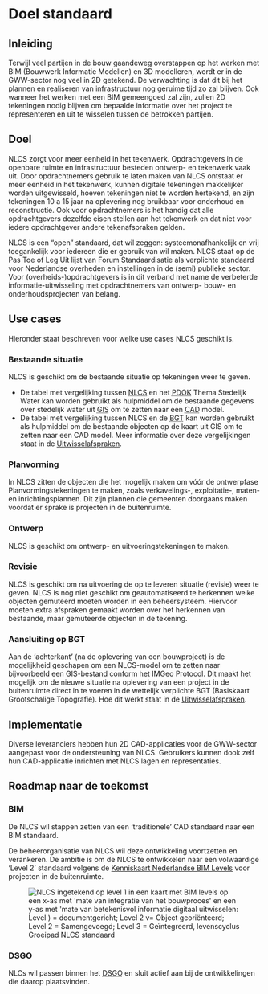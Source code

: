 # Doel standaard

## Inleiding
<p>Terwijl veel partijen in de bouw gaandeweg overstappen op het werken met BIM (Bouwwerk Informatie Modellen) en 3D modelleren, wordt er in de GWW-sector nog veel in 2D getekend. De verwachting is dat dit bij het plannen en realiseren van infrastructuur nog geruime tijd zo zal blijven. Ook wanneer het werken met een BIM gemeengoed zal zijn, zullen 2D tekeningen nodig blijven om bepaalde informatie over het project te representeren en uit te wisselen tussen de betrokken partijen. 

## Doel
NLCS zorgt voor meer eenheid in het tekenwerk. Opdrachtgevers in de openbare ruimte en infrastructuur besteden ontwerp- en tekenwerk vaak uit. Door opdrachtnemers gebruik te laten maken van NLCS ontstaat er meer eenheid in het tekenwerk, kunnen digitale tekeningen makkelijker worden uitgewisseld, hoeven tekeningen niet te worden hertekend, en zijn tekeningen 10 a 15 jaar na oplevering nog bruikbaar voor onderhoud en reconstructie. Ook voor opdrachtnemers is het handig dat alle opdrachtgevers dezelfde eisen stellen aan het tekenwerk en dat niet voor iedere opdrachtgever andere tekenafspraken gelden. 

NLCS is een “open” standaard, dat wil zeggen: systeemonafhankelijk en vrij toegankelijk voor iedereen die er gebruik van wil maken. NLCS staat op de Pas Toe of Leg Uit lijst van Forum Standaardisatie als verplichte standaard voor Nederlandse overheden en instellingen in de (semi) publieke sector. Voor (overheids-)opdrachtgevers is in dit verband met name de verbeterde informatie-uitwisseling met opdrachtnemers van ontwerp- bouw- en onderhoudsprojecten van belang.


## Use cases
Hieronder staat beschreven voor welke use cases NLCS geschikt is. 

### Bestaande situatie
NLCS is geschikt om de bestaande situatie op tekeningen weer te geven. 

* De tabel met vergelijking tussen <abbr title="Nederlandse CAD Standaard">NLCS</abbr> en het <abbr title="Publieke Dienstverlening Op de Kaart">PDOK</abbr> Thema Stedelijk Water kan worden gebruikt als hulpmiddel om de bestaande gegevens over stedelijk water uit <abbr title="Geografisch Informatiesysteem">GIS</abbr> om te zetten naar een <abbr title="Computer-Aided Design">CAD</abbr> model. 
* De tabel met vergelijking tussen NLCS en de <abbr title="Basiskaart Grootschalige Topografie">BGT</abbr> kan worden gebruikt als hulpmiddel om de bestaande objecten op de kaart uit GIS om te zetten naar een CAD model. 
Meer informatie over deze vergelijkingen staat in de [Uitwisselafspraken](https://nl-digigo.github.io/NLCS/representations/).

### Planvorming
In NLCS zitten de objecten die het mogelijk maken om vóór de ontwerpfase Planvormingstekeningen te maken, zoals verkavelings-, exploitatie-, maten- en inrichtingsplannen. Dit zijn plannen die gemeenten doorgaans maken voordat er sprake is projecten in de buitenruimte. 

### Ontwerp
NLCS is geschikt om ontwerp- en uitvoeringstekeningen te maken.

### Revisie
NLCS is geschikt om na uitvoering de op te leveren situatie (revisie) weer te geven.
NLCS is nog niet geschikt om geautomatiseerd te herkennen welke objecten gemuteerd moeten worden in een beheersysteem. Hiervoor moeten extra afspraken gemaakt worden over het herkennen van bestaande, maar gemuteerde objecten in de tekening. 

### Aansluiting op BGT
Aan de ‘achterkant’ (na de oplevering van een bouwproject) is de mogelijkheid geschapen om een NLCS-model om te zetten naar bijvoorbeeld een GIS-bestand conform het IMGeo Protocol. Dit maakt het mogelijk om de nieuwe situatie na oplevering van een project in de buitenruimte direct in te voeren in de wettelijk verplichte BGT (Basiskaart Grootschalige Topografie). Hoe dit werkt staat in de [Uitwisselafspraken](https://nl-digigo.github.io/NLCS/representations/#nlcs-naar-gis-conform-imgeo).


## Implementatie
Diverse leveranciers hebben hun 2D CAD-applicaties voor de GWW-sector aangepast voor de ondersteuning van NLCS. Gebruikers kunnen dook zelf hun CAD-applicatie inrichten met NLCS lagen en representaties. 

## Roadmap naar de toekomst

### BIM

De NLCS wil stappen zetten van een ‘traditionele’ CAD standaard naar een BIM standaard.</p> 

De beheerorganisatie van NLCS wil deze ontwikkeling voortzetten en verankeren. De ambitie is om de NLCS te ontwikkelen naar een volwaardige ‘Level 2’ standaard volgens de [Kenniskaart Nederlandse BIM Levels](https://www.bimloket.nl//documents/Kenniskaart_1_-_Nederlandse_BIM_Levels.pdf) voor projecten in de buitenruimte.

<figure>
<img src="./h/media/bimlevelsnlcs.PNG" alt="NLCS ingetekend op level 1 in een kaart met BIM levels op een x-as met 'mate van integratie van het bouwproces' en een y-as met 'mate van betekenisvol informatie digitaal uitwisselen: Level ) = documentgericht; Level 2 v= Object georiënteerd; Level 2 = Samengevoegd; Level 3 = Geïntegreerd, levenscyclus">
<figcaption>Groeipad NLCS standaard</caption>
</figure>

### DSGO
NLCs wil passen binnen het <abbr title="Digitaal Stelsel Gebouwde Omgeving">DSGO</abbr> en sluit actief aan bij de ontwikkelingen die daarop plaatsvinden. 




